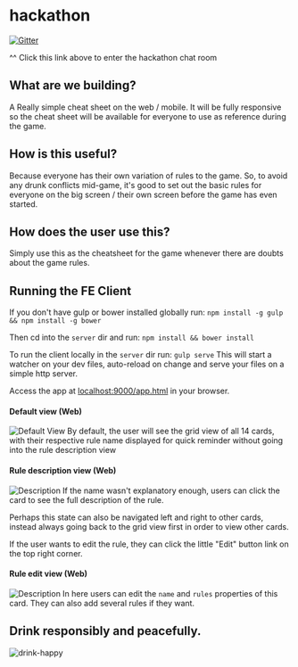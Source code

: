 # hackathon

[![Gitter](https://badges.gitter.im/Join%20Chat.svg)](https://gitter.im/samwalshnz/hackathon?utm_source=badge&utm_medium=badge&utm_campaign=pr-badge)

^^ Click this link above to enter the hackathon chat room

## What are we building?
A Really simple cheat sheet on the web / mobile. It will be fully responsive so the cheat sheet will be available for everyone to use as reference during the game.

## How is this useful?
Because everyone has their own variation of rules to the game. So, to avoid any drunk conflicts mid-game, it's good to set out the basic rules for everyone on the big screen / their own screen before the game has even started.

## How does the user use this?
Simply use this as the cheatsheet for the game whenever there are doubts about the game rules.

## Running the FE Client
If you don't have gulp or bower installed globally run:
`npm install -g gulp && npm install -g bower`

Then cd into the `server` dir and run:
`npm install && bower install`

To run the client locally in the `server` dir run:
`gulp serve`
This will start a watcher on your dev files, auto-reload on change and serve your files on a simple http server.

Access the app at [localhost:9000/app.html](localhost:9000/app.html) in your browser.

#### Default view (Web)
![Default View](http://i.imgur.com/6AITbFw.png?1 "Default View")
By default, the user will see the grid view of all 14 cards, with their respective rule name displayed for quick reminder without going into the rule description view

#### Rule description view (Web)
![Description](http://i.imgur.com/OqT2Csp.png?1 "Description View")
If the name wasn't explanatory enough, users can click the card to see the full description of the rule. 

Perhaps this state can also be navigated left and right to other cards, instead always going back to the grid view first in order to view other cards.

If the user wants to edit the rule, they can click the little "Edit" button link on the top right corner.

#### Rule edit view (Web)
![Description](http://i.imgur.com/SkNWtTQ.png?1 "Rule Edit View")
In here users can edit the `name` and `rules` properties of this card. They can also add several rules if they want.

## Drink responsibly and peacefully.
![drink-happy](http://i.giphy.com/DfLwM9kttDFEQ.gif "Drink responsibly and peacefully")
